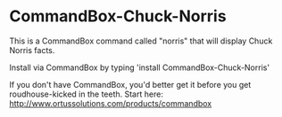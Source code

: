 CommandBox-Chuck-Norris
=======================

This is a CommandBox command called \"norris\" that will display Chuck Norris facts.

Install via CommandBox by typing 'install CommandBox-Chuck-Norris'

If you don't have CommandBox, you'd better get it before you get roudhouse-kicked in the teeth.  Start here:
http://www.ortussolutions.com/products/commandbox
